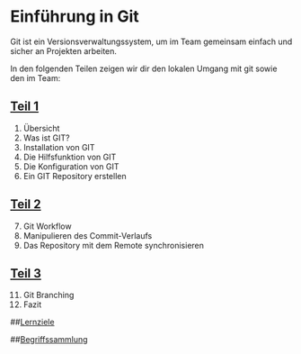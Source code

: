 # Einführung in Git

Git ist ein Versionsverwaltungssystem, um im Team gemeinsam einfach und sicher an Projekten arbeiten.

In den folgenden Teilen zeigen wir dir den lokalen Umgang mit git sowie den im Team:

## [Teil 1](git_Teil1.md)
1. Übersicht
2. Was ist GIT?
3. Installation von GIT
4. Die Hilfsfunktion von GIT
5. Die Konfiguration von GIT
6. Ein GIT Repository erstellen

## [Teil 2](git_Teil2.md)
7. Git Workflow
9. Manipulieren des Commit-Verlaufs
10. Das Repository mit dem Remote synchronisieren

## [Teil 3](git_Teil3.md)
11. Git Branching
12. Fazit

##[Lernziele](../../checklists/checklist_git.md)

##[Begriffssammlung](../begriffssammlung.md)
